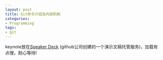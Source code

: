 ```yaml
---
layout: post
title: Git命令介绍及内部机制
categories:
- Programming
tags:
- git
---
```

keynote放在[Speaker Deck](https://speakerdeck.com/kejinlu/gitban-ben-kong-zhi) (github公司创建的一个演示文稿托管服务)，加载有点慢，耐心等待!    

<script async class="speakerdeck-embed" data-id="9c7ac750ac940130d6a626f5cde8fd08" data-ratio="1.33333333333333" src="//speakerdeck.com/assets/embed.js"></script>

